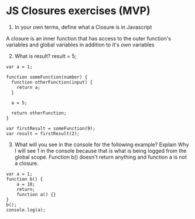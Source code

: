 # JS Closures exercises (MVP)

1. In your own terms, define what a Closure is in Javascript

A closure is an inner function that has access to the outer function's variables and global variables in addition to it's own variables

2. What is result?
result = 5;

```
var a = 1;

function someFunction(number) {
  function otherFunction(input) {
    return a;
  }

  a = 5;

  return otherFunction;
}

var firstResult = someFunction(9);
var result = firstResult(2);
```

3. What will you see in the console for the following example? Explain Why
I will see 1 in the console because that is what is being logged from the global scope. Function b() doesn't return anything and function a is not a closure.

```
var a = 1;
function b() {
    a = 10;
    return;
    function a() {}
}
b();
console.log(a);
```
